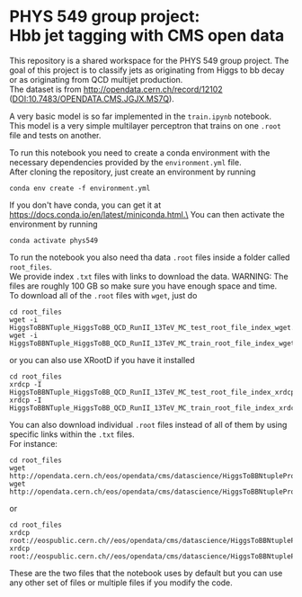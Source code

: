# PHYS 549 group project: <br> Hbb jet tagging with CMS open data


This repository is a shared workspace for the PHYS 549 group project.
The goal of this project is to classify jets as originating from Higgs to bb decay or as originating from QCD multijet production.\
The dataset is from http://opendata.cern.ch/record/12102 ([DOI:10.7483/OPENDATA.CMS.JGJX.MS7Q](http://doi.org/10.7483/OPENDATA.CMS.JGJX.MS7Q)).

A very basic model is so far implemented in the `train.ipynb` notebook.\
This model is a very simple multilayer perceptron that trains on one `.root` file and tests on another.

To run this notebook you need to create a conda environment with the necessary dependencies provided by the `environment.yml` file.\
After cloning the repository, just create an environment by running 
```
conda env create -f environment.yml
```
If you don't have conda, you can get it at https://docs.conda.io/en/latest/miniconda.html.\
You can then activate the environment by running 
```
conda activate phys549
```
To run the notebook you also need tha data `.root` files inside a folder called `root_files`.\
We provide index `.txt` files with links to download the data.
WARNING: The files are roughly 100 GB so make sure you have enough space and time.\
To download all of the `.root` files with `wget`, just do
```
cd root_files
wget -i HiggsToBBNTuple_HiggsToBB_QCD_RunII_13TeV_MC_test_root_file_index_wget.txt
wget -i HiggsToBBNTuple_HiggsToBB_QCD_RunII_13TeV_MC_train_root_file_index_wget.txt
```
or you can also use XRootD if you have it installed
```
cd root_files
xrdcp -I HiggsToBBNTuple_HiggsToBB_QCD_RunII_13TeV_MC_test_root_file_index_xrdcp.txt
xrdcp -I HiggsToBBNTuple_HiggsToBB_QCD_RunII_13TeV_MC_train_root_file_index_xrdcp.txt
```
You can also download individual `.root` files instead of all of them by using specific links within the `.txt` files.\
For instance:
```
cd root_files
wget http://opendata.cern.ch/eos/opendata/cms/datascience/HiggsToBBNtupleProducerTool/HiggsToBBNTuple_HiggsToBB_QCD_RunII_13TeV_MC/test/ntuple_merged_0.root
wget http://opendata.cern.ch/eos/opendata/cms/datascience/HiggsToBBNtupleProducerTool/HiggsToBBNTuple_HiggsToBB_QCD_RunII_13TeV_MC/test/ntuple_merged_10.root
```
or
```
cd root_files
xrdcp root://eospublic.cern.ch//eos/opendata/cms/datascience/HiggsToBBNtupleProducerTool/HiggsToBBNTuple_HiggsToBB_QCD_RunII_13TeV_MC/test/ntuple_merged_0.root
xrdcp root://eospublic.cern.ch//eos/opendata/cms/datascience/HiggsToBBNtupleProducerTool/HiggsToBBNTuple_HiggsToBB_QCD_RunII_13TeV_MC/test/ntuple_merged_10.root
```
These are the two files that the notebook uses by default but you can use any other set of files or multiple files if you modify the code.